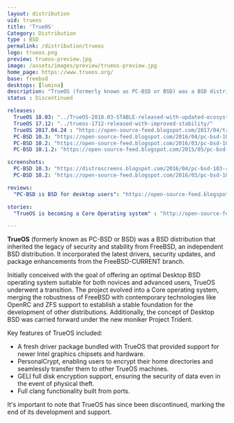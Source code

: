 ```yaml
---
layout: distribution
uid: trueos
title: 'TrueOS'
Category: Distribution
type : BSD
permalink: /distribution/trueos
logo: trueos.png
preview: trueos-preview.jpg
image: /assets/images/preview/trueos-preview.jpg
home_page: https://www.trueos.org/
base: freebsd
desktops: [lumina]
description: "TrueOS (formerly known as PC-BSD or BSD) was a BSD distribution that inherited the legacy of security and stability from FreeBSD, an independent BSD distribution"
status : Discontinued

releases:
  TrueOS 18.03: "../TrueOS-2018.03-STABLE-released-with-updated-ecosystem-to-fight-meltdown-and-spectre-issues/"
  TrueOS 17.12: "../trueos-1712-released-with-improved-stability/"
  TrueOS 2017.04.24 : "https://open-source-feed.blogspot.com/2017/04/trueos-stable-update-20170424-is.html"
  PC-BSD 10.3: "https://open-source-feed.blogspot.com/2016/04/pc-bsd-103-release-announced.html"
  PC-BSD 10.2: "https://open-source-feed.blogspot.com/2016/03/pc-bsd-102-release-screenshot-tour.html"
  PC-BSD 10.1.2: "https://open-source-feed.blogspot.com/2015/05/pc-bsd-1012-released.html"

screenshots:
  PC-BSD 10.3: "https://distroscreens.blogspot.com/2016/04/pc-bsd-103-release-lumina-screenshots.html"
  PC-BSD 10.2: "https://open-source-feed.blogspot.com/2016/03/pc-bsd-102-release-screenshot-tour.html"

reviews:
  "PC-BSD is BSD for desktop users": "https://open-source-feed.blogspot.com/2015/12/pc-bsd-bsd-for-desktop-user-review.html"

stories:
  "TrueOS is becoming a Core Operating system" : "http://open-source-feed.blogspot.com/2018/06/trueos-is-becoming-core-operating-system.html"

---
```


**TrueOS** (formerly known as PC-BSD or BSD) was a BSD distribution that inherited the legacy of security and stability from FreeBSD, an independent BSD distribution. It incorporated the latest drivers, security updates, and package enhancements from the FreeBSD-CURRENT branch.

Initially conceived with the goal of offering an optimal Desktop BSD operating system suitable for both novices and advanced users, TrueOS underwent a transition. The project evolved into a Core operating system, merging the robustness of FreeBSD with contemporary technologies like OpenRC and ZFS support to establish a stable foundation for the development of other distributions. Additionally, the concept of Desktop BSD was carried forward under the new moniker Project Trident.

Key features of TrueOS included:
- A fresh driver package bundled with TrueOS that provided support for newer Intel graphics chipsets and hardware.
- PersonalCrypt, enabling users to encrypt their home directories and seamlessly transfer them to other TrueOS machines.
- GELI full disk encryption support, ensuring the security of data even in the event of physical theft.
- Full clang functionality built from ports.

It's important to note that TrueOS has since been discontinued, marking the end of its development and support.